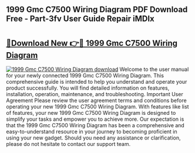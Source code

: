 ## 1999 Gmc C7500 Wiring Diagram PDF Download Free - Part-3fv User Guide Repair iMDlx

# <h2><a href="http://dfj40o.blite.top/?on=1999+Gmc+C7500+Wiring+Diagram">🔗Download New 👉🔴 1999 Gmc C7500 Wiring Diagram</a></h2>

[![1999 Gmc C7500 Wiring Diagram download](https://i.imgur.com/lujVjoI.png)](http://dfj40o.blite.top/?on=1999+Gmc+C7500+Wiring+Diagram)
Welcome to the user manual for your newly connected 1999 Gmc C7500 Wiring Diagram. This comprehensive guide is intended to help you understand and operate your product successfully. You will find detailed information on features, installation, operation, maintenance, and troubleshooting. Important User Agreement Please review the user agreement terms and conditions before operating your new 1999 Gmc C7500 Wiring Diagram. With features like list of features, your new 1999 Gmc C7500 Wiring Diagram is designed to simplify your tasks and empower you to achieve more. Our expectation is that the 1999 Gmc C7500 Wiring Diagram has been a comprehensive and easy-to-understand resource in your journey to becoming proficient in using your new gadget. Should you need any assistance or clarification, please do not hesitate to contact our support team.
